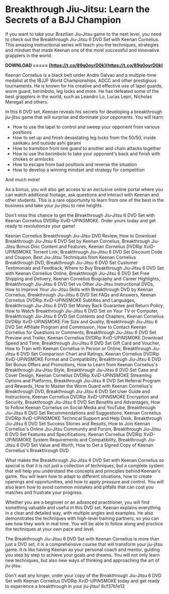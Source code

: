 
 
# Breakthrough Jiu-Jitsu: Learn the Secrets of a BJJ Champion
 
If you want to take your Brazilian Jiu-Jitsu game to the next level, you need to check out the Breakthrough Jiu-Jitsu 6 DVD Set with Keenan Cornelius. This amazing instructional series will teach you the techniques, strategies and mindset that made Keenan one of the most successful and innovative grapplers in the world.
 
**DOWNLOAD ===== [https://t.co/89q0oyrD0k](https://t.co/89q0oyrD0k)**


 
Keenan Cornelius is a black belt under Andre Galvao and a multiple-time medalist at the IBJJF World Championships, ADCC and other prestigious tournaments. He is known for his creative and effective use of lapel guards, worm guard, berimbolo, leg locks and more. He has defeated some of the best grapplers in the world, such as Leandro Lo, Lucas Lepri, Nicholas Meregali and others.
 
In this 6 DVD set, Keenan reveals his secrets for developing a breakthrough jiu-jitsu game that will surprise and dominate your opponents. You will learn:
 
- How to use the lapel to control and sweep your opponent from various positions
- How to set up and finish devastating leg locks from the 50/50, inside sankaku and outside ashi garami
- How to transition from one guard to another and chain attacks together
- How to use the berimbolo to take your opponent's back and finish with chokes or armlocks
- How to escape from bad positions and reverse the situation
- How to develop a winning mindset and strategy for competition

And much more!
 
As a bonus, you will also get access to an exclusive online portal where you can watch additional footage, ask questions and interact with Keenan and other students. This is a rare opportunity to learn from one of the best in the business and take your jiu-jitsu to new heights.
 
Don't miss this chance to get the Breakthrough Jiu-Jitsu 6 DVD Set with Keenan Cornelius DVDRip XviD-UPiNSMOKE. Order yours today and get ready to revolutionize your game!
 
Keenan Cornelius Breakthrough Jiu-Jitsu DVD Review,  How to Download Breakthrough Jiu-Jitsu 6 DVD Set by Keenan Cornelius,  Breakthrough Jiu-Jitsu Bonus Disc Content and Features,  Keenan Cornelius DVDRip XviD-UPiNSMOKE Torrent Link,  Breakthrough Jiu-Jitsu 6 DVD Set Discount Code and Coupon,  Best Jiu-Jitsu Techniques from Keenan Cornelius Breakthrough DVD,  Breakthrough Jiu-Jitsu 6 DVD Set Customer Testimonials and Feedback,  Where to Buy Breakthrough Jiu-Jitsu 6 DVD Set with Keenan Cornelius Online,  Breakthrough Jiu-Jitsu 6 DVD Set Free Shipping and Delivery,  Keenan Cornelius Biography and Career Highlights,  Breakthrough Jiu-Jitsu 6 DVD Set vs Other Jiu-Jitsu Instructional DVDs,  How to Improve Your Jiu-Jitsu Skills with Breakthrough DVD by Keenan Cornelius,  Breakthrough Jiu-Jitsu 6 DVD Set FAQs and Answers,  Keenan Cornelius DVDRip XviD-UPiNSMOKE Subtitles and Languages,  Breakthrough Jiu-Jitsu 6 DVD Set Money Back Guarantee and Return Policy,  How to Watch Breakthrough Jiu-Jitsu 6 DVD Set on Your TV or Computer,  Breakthrough Jiu-Jitsu 6 DVD Set Contents and Chapters,  Keenan Cornelius DVDRip XviD-UPiNSMOKE File Size and Quality,  Breakthrough Jiu-Jitsu 6 DVD Set Affiliate Program and Commission,  How to Contact Keenan Cornelius for Questions or Comments,  Breakthrough Jiu-Jitsu 6 DVD Set Preview and Trailer,  Keenan Cornelius DVDRip XviD-UPiNSMOKE Download Speed and Time,  Breakthrough Jiu-Jitsu 6 DVD Set Gift Card and Voucher,  How to Train with Keenan Cornelius in Person or Online,  Breakthrough Jiu-Jitsu 6 DVD Set Comparison Chart and Ratings,  Keenan Cornelius DVDRip XviD-UPiNSMOKE Format and Compatibility,  Breakthrough Jiu-Jitsu 6 DVD Set Bonus Offers and Promotions,  How to Learn from Keenan Cornelius's Breakthrough Jiu-Jitsu Style,  Breakthrough Jiu-Jitsu 6 DVD Set Case and Cover Design,  Keenan Cornelius DVDRip XviD-UPiNSMOKE Streaming Options and Platforms,  Breakthrough Jiu-Jitsu 6 DVD Set Referral Program and Rewards,  How to Master the Worm Guard with Keenan Cornelius's Breakthrough DVD,  Breakthrough Jiu-Jitsu 6 DVD Set User Guide and Instructions,  Keenan Cornelius DVDRip XviD-UPiNSMOKE Encryption and Security,  Breakthrough Jiu-Jitsu 6 DVD Set Benefits and Advantages,  How to Follow Keenan Cornelius on Social Media and YouTube,  Breakthrough Jiu-Jitsu 6 DVD Set Recommendations and Suggestions,  Keenan Cornelius DVDRip XviD-UPiNSMOKE Technical Support and Help Desk,  Breakthrough Jiu-Jitsu 6 DVD Set Success Stories and Results,  How to Join Keenan Cornelius's Online Jiu-Jitsu Community and Forum,  Breakthrough Jiu-Jitsu 6 DVD Set Features and Specifications,  Keenan Cornelius DVDRip XviD-UPiNSMOKE System Requirements and Compatibility,  Breakthrough Jiu-Jitsu 6 DVD Set Value and Worth,  How to Get a Signed Copy of Keenan Cornelius's Breakthrough DVD
  
What makes the Breakthrough Jiu-Jitsu 6 DVD Set with Keenan Cornelius so special is that it is not just a collection of techniques, but a complete system that will help you understand the concepts and principles behind Keenan's game. You will learn how to adapt to different situations, how to create openings and opportunities, and how to apply pressure and control. You will also learn how to avoid common mistakes and pitfalls that can cost you matches and frustrate your progress.
 
Whether you are a beginner or an advanced practitioner, you will find something valuable and useful in this DVD set. Keenan explains everything in a clear and detailed way, with multiple angles and examples. He also demonstrates the techniques with high-level training partners, so you can see how they work in real time. You will be able to follow along and practice the techniques at your own pace and level.
 
The Breakthrough Jiu-Jitsu 6 DVD Set with Keenan Cornelius is more than just a DVD set, it is a comprehensive course that will transform your jiu-jitsu game. It is like having Keenan as your personal coach and mentor, guiding you step by step to achieve your goals and dreams. You will not only learn new techniques, but also new ways of thinking and approaching the art of jiu-jitsu.
 
Don't wait any longer, order your copy of the Breakthrough Jiu-Jitsu 6 DVD Set with Keenan Cornelius DVDRip XviD-UPiNSMOKE today and get ready to experience a breakthrough in your jiu-jitsu!
 8cf37b1e13
 
